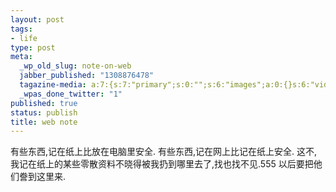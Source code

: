 ```yaml
--- 
layout: post
tags: 
- life
type: post
meta: 
  _wp_old_slug: note-on-web
  jabber_published: "1308876478"
  tagazine-media: a:7:{s:7:"primary";s:0:"";s:6:"images";a:0:{}s:6:"videos";a:0:{}s:11:"image_count";s:1:"0";s:6:"author";s:7:"2280877";s:7:"blog_id";s:7:"2203254";s:9:"mod_stamp";s:19:"2011-06-24 00:49:56";}
  _wpas_done_twitter: "1"
published: true
status: publish
title: web note
---
```

有些东西,记在纸上比放在电脑里安全.
有些东西,记在网上比记在纸上安全.
这不,我记在纸上的某些零散资料不晓得被我扔到哪里去了,找也找不见.555
以后要把他们誊到这里来.

